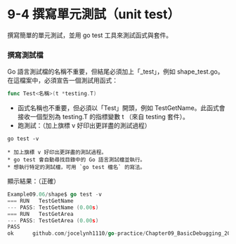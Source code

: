 # 9-4 撰寫單元測試（unit test）
撰寫簡單的單元測試，並用 go test 工具來測試函式與套件。

### 撰寫測試檔
Go 語言測試檔的名稱不重要，但結尾必須加上「_test」，例如 shape_test.go。
在這檔案中，必須宣告一個測試用函式：

```go
func Test<名稱>(t *testing.T)
```
 
* 函式名稱也不重要，但必須以「Test」開頭，例如 TestGetName。此函式會接收一個型別為 testing.T 的指標變數 t （來自 testing 套件）。
* 跑測試：（加上旗標 v 好印出更詳盡的測試過程）
```
go test -v
```
    * 加上旗標 v 好印出更詳盡的測試過程。
    * go test 會自動尋找目錄中的 Go 語言測試檔並執行。 
    * 想執行特定的測試檔，可用 `go test 檔名` 的寫法。

顯示結果：（正確）
```go
Example09.06/shape$ go test -v
=== RUN   TestGetName
--- PASS: TestGetName (0.00s)
=== RUN   TestGetArea
--- PASS: TestGetArea (0.00s)
PASS
ok  	github.com/jocelynh1110/go-practice/Chapter09_BasicDebugging_20240614/Example09.06/shape	0.002s
```

